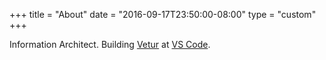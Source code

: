 +++
title = "About"
date = "2016-09-17T23:50:00-08:00"
type = "custom"
+++

Information Architect. Building [Vetur](https://github.com/octref/vetur) at [VS Code](https://code.visualstudio.com/).